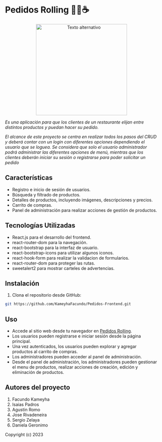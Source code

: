 # Pedidos Rolling 🍕🍔☕

<p align="center">
  <img src="https://res.cloudinary.com/dgzimgpia/image/upload/v1696038559/logo_shsofa.png"
alt="Texto alternativo" width="300px">
</p>

_Es una aplicación para que los clientes de un restaurante elijan entre distintos productos y puedan hacer su pedido._

_El alcance de este proyecto se centra en realizar todos los pasos del CRUD y deberá contar con un login con diferentes opciones dependiendo el usuario que se loguea. Se considera que solo el usuario administrador podrá administrar las diferentes opciones de menú, mientras que los clientes deberán iniciar su sesión o registrarse para poder solicitar un pedido_

## Características

- Registro e inicio de sesión de usuarios.
- Búsqueda y filtrado de productos.
- Detalles de productos, incluyendo imágenes, descripciones y precios.
- Carrito de compras.
- Panel de administración para realizar acciones de gestión de productos.

## Tecnologías Utilizadas

- React.js para el desarrollo del frontend.
- react-router-dom para la navegación.
- react-bootstrap para la interfaz de usuario.
- react-bootstrap-icons para utilizar algunos iconos.
- react-hook-form para realizar la validacion de formularios.
- react-router-dom para proteger las rutas.
- sweetalert2 para mostrar carteles de advertencias.

## Instalación

1. Clona el repositorio desde GitHub:

```bash
git https://github.com/KameyhaFacundo/Pedidos-Frontend.git
```

## Uso

- Accede al sitio web desde tu navegador en [Pedidos Rolling](https://pedidos-rolling.netlify.app/).
- Los usuarios pueden registrarse e iniciar sesión desde la página principal.
- Una vez autenticados, los usuarios pueden explorar y agregar productos al carrito de compras.
- Los administradores pueden acceder al panel de administración.
- Desde el panel de administración, los administradores pueden gestionar el menu de productos, realizar acciones de creación, edición y eliminación de productos.

## Autores del proyecto

1. Facundo Kameyha
2. Isaias Padros
3. Agustin Romo
4. Jose Rivadeneira
5. Sergio Zelaya
6. Daniela Geronimo

Copyright (c) 2023
